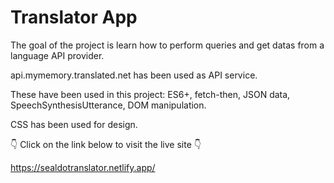 # Translator App

The goal of the project is learn how to perform queries and get datas from a language API provider.

api.mymemory.translated.net has been used as API service.

These have been used in this project: ES6+, fetch-then, JSON data, SpeechSynthesisUtterance, DOM manipulation.

CSS has been used for design.

👇 Click on the link below to visit the live site 👇

https://sealdotranslator.netlify.app/